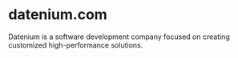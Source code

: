 # datenium.com
Datenium is a software development company focused on creating customized high-performance solutions.
